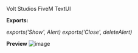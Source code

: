 Volt Studios FiveM TextUI

**Exports:**

*exports('Show', Alert)
exports('Close', deleteAlert)*

**Preview**
![image](https://github.com/user-attachments/assets/916b535d-e07f-4db4-b4da-6aa156b02943)
